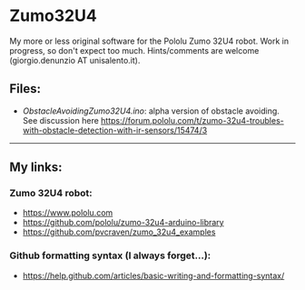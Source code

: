 # Zumo32U4
My more or less original software for the Pololu Zumo 32U4 robot.
Work in progress, so don't expect too much. Hints/comments are welcome (giorgio.denunzio AT unisalento.it).

## Files:
- *ObstacleAvoidingZumo32U4.ino*: alpha version of obstacle avoiding. See discussion here https://forum.pololu.com/t/zumo-32u4-troubles-with-obstacle-detection-with-ir-sensors/15474/3

___________________________________________________________
## My links:
### Zumo 32U4 robot:
- https://www.pololu.com
- https://github.com/pololu/zumo-32u4-arduino-library
- https://github.com/pvcraven/zumo_32u4_examples

### Github formatting syntax (I always forget...):
- https://help.github.com/articles/basic-writing-and-formatting-syntax/
